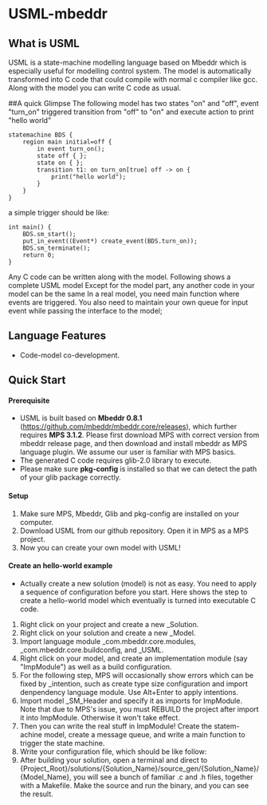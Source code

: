 USML-mbeddr
===========

## What is USML

USML is a state-machine modelling language based on Mbeddr which is especially useful for modelling control system. The model is automatically transformed into C code that could compile with normal c compiler like gcc. Along with the model you can write C code as usual.

##A quick Glimpse
The following model has two states "on" and "off", event "turn_on" triggered transition from "off" to "on" and execute action to print "hello world"
```
statemachine BDS {
	region main initial=off {
		in event turn_on();
		state off { };
		state on { };
		transition t1: on turn_on[true] off -> on {
			print("hello world");
		}
	}
}
```
a simple trigger should be like:
```
int main() {
	BDS.sm_start();
	put_in_event((Event*) create_event(BDS.turn_on));
	BDS.sm_terminate();
	return 0;
}
```
Any C code can be written along with the model. Following shows a complete USML model
Except for the model part, any another code in your model can be the same 
In a real model, you need main function where events are triggered. You also need to maintain your own queue for input event while passing the interface to the model;

## Language Features
* Code-model co-development.

## Quick Start

#### Prerequisite
* USML is built based on **Mbeddr 0.8.1** (https://github.com/mbeddr/mbeddr.core/releases), which further requires **MPS 3.1.2**. Please first download MPS with correct version from mbeddr release page, and then download and install mbeddr as MPS language plugin. We assume our user is familiar with MPS basics.
* The generated C code requires glib-2.0 library to execute.
* Please make sure **pkg-config** is installed so that we can detect the path of your glib package correctly.

#### Setup
1. Make sure MPS, Mbeddr, Glib and pkg-config are installed on your computer.
2. Download USML from our github repository. Open it in MPS as a MPS project.
3. Now you can create your own model with USML!

#### Create an hello-world example
* Actually create a new solution (model) is not as easy. You need to apply a sequence of configuration before you start. Here shows the step to create a hello-world model which eventually is turned into executable C code.
1. Right click on your project and create a new _Solution.
2. Right click on your solution and create a new _Model.
3. Import language module _com.mbeddr.core.modules, _com.mbeddr.core.buildconfig, and _USML.
4. Right click on your model, and create an implementation module (say "ImpModule") as well as a build configuration.
5. For the following step, MPS will occasionally show errors which can be fixed by _intention, such as create type size configuration and import denpendency language module. Use Alt+Enter to apply intentions.
6. Import model _SM_Header and specify it as imports for ImpModule. Note that due to MPS's issue, you must REBUILD the project after import it into ImpModule. Otherwise it won't take effect.
7. Then you can write the real stuff in ImpModule! Create the statem-achine model, create a message queue, and write a main function to trigger the state machine.
8. Write your configuration file, which should be like follow:
9. After building your solution, open a terminal and direct to {Project_Root}/solutions/{Solution_Name}/source_gen/{Solution_Name}/{Model_Name}, you will see a bunch of familiar .c and .h files, together with a Makefile. Make the source and run the binary, and you can see the result.

